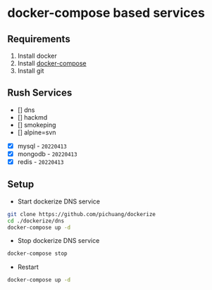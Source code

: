 # docker-compose based services

## Requirements
1. Install docker
2. Install [docker-compose](https://docs.docker.com/compose/install/)
3. Install git

## Rush Services
- [] dns
- [] hackmd
- [] smokeping
- [] alpine=svn
- [x] mysql - `20220413`
- [x] mongodb - `20220413`
- [x] redis - `20220413`

## Setup

- Start dockerize DNS service
```bash
git clone https://github.com/pichuang/dockerize
cd ./dockerize/dns
docker-compose up -d
```

- Stop dockerize DNS service
```bash
docker-compose stop
```

- Restart
```bash
docker-compose up -d
```
